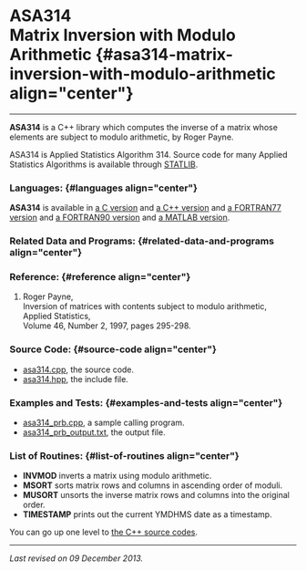 ASA314\
Matrix Inversion with Modulo Arithmetic {#asa314-matrix-inversion-with-modulo-arithmetic align="center"}
=======================================

------------------------------------------------------------------------

**ASA314** is a C++ library which computes the inverse of a matrix whose
elements are subject to modulo arithmetic, by Roger Payne.

ASA314 is Applied Statistics Algorithm 314. Source code for many Applied
Statistics Algorithms is available through
[STATLIB](http://lib.stat.cmu.edu/apstat).

### Languages: {#languages align="center"}

**ASA314** is available in [a C version](../../c_src/asa314/asa314.md)
and [a C++ version](../../master/asa314/asa314.md) and [a FORTRAN77
version](../../f77_src/asa314/asa314.md) and [a FORTRAN90
version](../../f_src/asa314/asa314.md) and [a MATLAB
version](../../m_src/asa314/asa314.md).

### Related Data and Programs: {#related-data-and-programs align="center"}

### Reference: {#reference align="center"}

1.  Roger Payne,\
    Inversion of matrices with contents subject to modulo arithmetic,\
    Applied Statistics,\
    Volume 46, Number 2, 1997, pages 295-298.

### Source Code: {#source-code align="center"}

-   [asa314.cpp](asa314.cpp), the source code.
-   [asa314.hpp](asa314.hpp), the include file.

### Examples and Tests: {#examples-and-tests align="center"}

-   [asa314\_prb.cpp](asa314_prb.cpp), a sample calling program.
-   [asa314\_prb\_output.txt](asa314_prb_output.txt), the output file.

### List of Routines: {#list-of-routines align="center"}

-   **INVMOD** inverts a matrix using modulo arithmetic.
-   **MSORT** sorts matrix rows and columns in ascending order of
    moduli.
-   **MUSORT** unsorts the inverse matrix rows and columns into the
    original order.
-   **TIMESTAMP** prints out the current YMDHMS date as a timestamp.

You can go up one level to [the C++ source codes](../cpp_src.md).

------------------------------------------------------------------------

*Last revised on 09 December 2013.*
